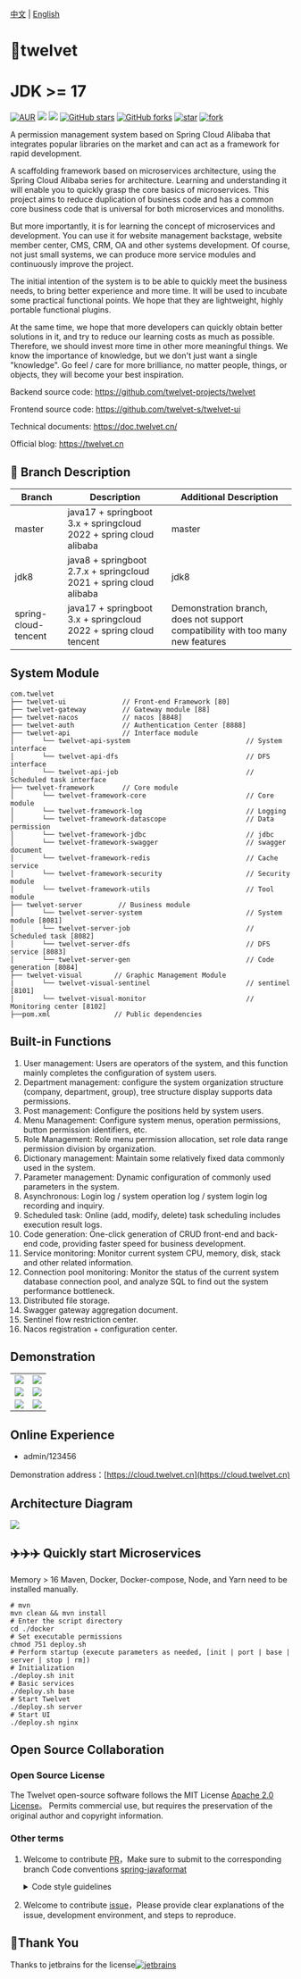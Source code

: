 [中文](https://github.com/twelvet-projects/twelvet/blob/master/README_ZH.md) | [English](https://github.com/twelvet-projects/twelvet/blob/master/README.md)

# 🚀twelvet

# JDK >= 17

[![AUR](https://img.shields.io/github/license/twelvet-projects/twelvet)](https://github.com/twelvet-projects/twelvet/blob/master/LICENSE) [![](https://img.shields.io/badge/Author-TwelveT-orange.svg)](https://twelvet.cn) [![](https://img.shields.io/badge/version-3.2.0-success)](https://github.com/twelvet-projects/twelvet) [![GitHub stars](https://img.shields.io/github/stars/twelvet-projects/twelvet.svg?style=social&label=Stars)](https://github.com/twelvet-projects/twelvet/stargazers) [![GitHub forks](https://img.shields.io/github/forks/twelvet-projects/twelvet.svg?style=social&label=Fork)](https://github.com/twelvet-projects/twelvet/network/members) [![star](https://gitee.com/twelvet/twelvet/badge/star.svg?theme=white)](https://gitee.com/twelvet/twelvet/stargazers) [![fork](https://gitee.com/twelvet/twelvet/badge/fork.svg?theme=white)](https://gitee.com/twelvet/twelvet/members)

A permission management system based on Spring Cloud Alibaba that integrates popular libraries on the market and can act as a framework for rapid development.

A scaffolding framework based on microservices architecture, using the Spring Cloud Alibaba series for architecture. Learning and understanding it will enable you to quickly grasp the core basics of microservices. This project aims to reduce duplication of business code and has a common core business code that is universal for both microservices and monoliths.

But more importantly, it is for learning the concept of microservices and development. You can use it for website management backstage, website member center, CMS, CRM, OA and other systems development. Of course, not just small systems, we can produce more service modules and continuously improve the project.

The initial intention of the system is to be able to quickly meet the business needs, to bring better experience and more time. It will be used to incubate some practical functional points. We hope that they are lightweight, highly portable functional plugins.

At the same time, we hope that more developers can quickly obtain better solutions in it, and try to reduce our learning costs as much as possible. Therefore, we should invest more time in other more meaningful things. We know the importance of knowledge, but we don't just want a single "knowledge". Go feel / care for more brilliance, no matter people, things, or objects, they will become your best inspiration.

Backend source code: https://github.com/twelvet-projects/twelvet

Frontend source code: https://github.com/twelvet-s/twelvet-ui

Technical documents: https://doc.twelvet.cn/

Official blog: https://twelvet.cn

## 🍎 Branch Description

| Branch | Description | Additional Description |
| --- | --- | --- |
| master | java17 + springboot 3.x + springcloud 2022 + spring cloud alibaba | master |
| jdk8 | java8 + springboot 2.7.x + springcloud 2021 + spring cloud alibaba | jdk8 |
| spring-cloud-tencent | java17 + springboot 3.x + springcloud 2022 + spring cloud tencent | Demonstration branch, does not support compatibility with too many new features |

## System Module

```
com.twelvet
├── twelvet-ui              // Front-end Framework [80]
├── twelvet-gateway         // Gateway module [88]
├── twelvet-nacos           // nacos [8848]
├── twelvet-auth            // Authentication Center [8888]
├── twelvet-api             // Interface module
│       └── twelvet-api-system                             // System interface
│       └── twelvet-api-dfs                                // DFS interface
│       └── twelvet-api-job                                // Scheduled task interface
├── twelvet-framework       // Core module
│       └── twelvet-framework-core                         // Core module
│       └── twelvet-framework-log                          // Logging
│       └── twelvet-framework-datascope                    // Data permission
│       └── twelvet-framework-jdbc                         // jdbc
│       └── twelvet-framework-swagger                      // swagger document
│       └── twelvet-framework-redis                        // Cache service
│       └── twelvet-framework-security                     // Security module
│       └── twelvet-framework-utils                        // Tool module
├── twelvet-server         // Business module
│       └── twelvet-server-system                          // System module [8081]
│       └── twelvet-server-job                             // Scheduled task [8082]
│       └── twelvet-server-dfs                             // DFS service [8083]
│       └── twelvet-server-gen                             // Code generation [8084]
├── twelvet-visual        // Graphic Management Module
|       └── twelvet-visual-sentinel                        // sentinel [8101]
│       └── twelvet-visual-monitor                         // Monitoring center [8102]
├──pom.xml                // Public dependencies
```

## Built-in Functions

1. User management: Users are operators of the system, and this function mainly completes the configuration of system users.
2. Department management: configure the system organization structure (company, department, group), tree structure display supports data permissions.
3. Post management: Configure the positions held by system users.
4. Menu Management: Configure system menus, operation permissions, button permission identifiers, etc.
5. Role Management: Role menu permission allocation, set role data range permission division by organization.
6. Dictionary management: Maintain some relatively fixed data commonly used in the system.
7. Parameter management: Dynamic configuration of commonly used parameters in the system.
8. Asynchronous: Login log / system operation log / system login log recording and inquiry.
9. Scheduled task: Online (add, modify, delete) task scheduling includes execution result logs.
10. Code generation: One-click generation of CRUD front-end and back-end code, providing faster speed for business development.
11. Service monitoring: Monitor current system CPU, memory, disk, stack and other related information.
12. Connection pool monitoring: Monitor the status of the current system database connection pool, and analyze SQL to find out the system performance bottleneck.
13. Distributed file storage.
14. Swagger gateway aggregation document.
15. Sentinel flow restriction center.
16. Nacos registration + configuration center.

## Demonstration

<table>
    <tr>
        <td><img src="https://twelvet.cn/assets/images/twelvet/1.png"/></td>
        <td><img src="https://twelvet.cn/assets/images/twelvet/2.png"/></td>
    </tr>
    <tr>
        <td><img src="https://twelvet.cn/assets/images/twelvet/3.png"/></td>
        <td><img src="https://twelvet.cn/assets/images/twelvet/4.png"/></td>
    </tr>
    <tr>
        <td><img src="https://twelvet.cn/assets/images/twelvet/5.png"/></td>
        <td><img src="https://twelvet.cn/assets/images/twelvet/6.png"/></td>
    </tr>
</table>

## Online Experience

-   admin/123456

Demonstration address：[https://cloud.twelvet.cn](https://cloud.twelvet.cn)

## Architecture Diagram

<img src="https://twelvet.cn/assets/images/twelvet/map.png"/>

## ✈️✈️✈️ Quickly start Microservices

Memory > 16 Maven, Docker, Docker-compose, Node, and Yarn need to be installed manually.

```shell
# mvn
mvn clean && mvn install
# Enter the script directory
cd ./docker
# Set executable permissions
chmod 751 deploy.sh
# Perform startup (execute parameters as needed, [init | port | base | server | stop | rm])
# Initialization
./deploy.sh init
# Basic services
./deploy.sh base
# Start Twelvet
./deploy.sh server
# Start UI
./deploy.sh nginx
```

## Open Source Collaboration

### Open Source License

The Twelvet open-source software follows the MIT License [Apache 2.0 License](https://www.apache.org/licenses/LICENSE-2.0.html)。 Permits commercial use, but requires the preservation of the original author and copyright information.

### Other terms

1. Welcome to contribute [PR](https://github.com/twelvet-projects/twelvet/pulls)，Make sure to submit to the corresponding branch Code conventions [spring-javaformat](https://github.com/spring-io/spring-javaformat)

    <details>
     <summary>Code style guidelines</summary>

    1. Due to <a href="https://github.com/spring-io/spring-javaformat" target="_blank">spring-javaformat</a> the requirement of enforcing a specific code formatting, any code that is not submitted according to this requirement will not be able to be merged (packaged)
    2. If you are using IntelliJ IDEA for development, please install the auto-formatting plugin. <a href="https://repo1.maven.org/maven2/io/spring/javaformat/spring-javaformat-intellij-idea-plugin/" target="_blank"> spring-javaformat-intellij-idea-plugin</a>
    3. For other development tools, please refer to their respective documentation or community for instructions on configuring automatic code formatting. <a href="https://github.com/spring-io/spring-javaformat" target="_blank"> spring-javaformat</a> Before committing code, please run the following command in the project root directory (requires developer's computer to support the mvn command) to format the code. ` mvn spring-javaformat:apply `
     </details>

2. Welcome to contribute [issue](https://github.com/twelvet-projects/twelvet/issues)，Please provide clear explanations of the issue, development environment, and steps to reproduce.

## 🤝Thank You

Thanks to jetbrains for the license[![jetbrains](https://cloud.twelvet.cn/jetbrains.png)](https://www.jetbrains.com?from=https://github.com/twelvet-projects/twelvet)
